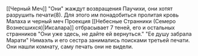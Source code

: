 [[Черный Меч]]
"Они" жаждут возвращения Паучихи, они хотят разрушить печати(8). Для этого им понадобиться пролитая кровь Малаха и черный меч
Проекция [[Небесные Странники (Семеро Вознесшихся)|Иксалара]] отбрасывает 7 теней, его и остальных странников
"Они уже здесь, не дайте ей вернуться."
"Ее душу забрала Марати"
Нимаэль и его сестра занимались поисками третьей печати. Они нашли комнату, саму печать они не видели. 